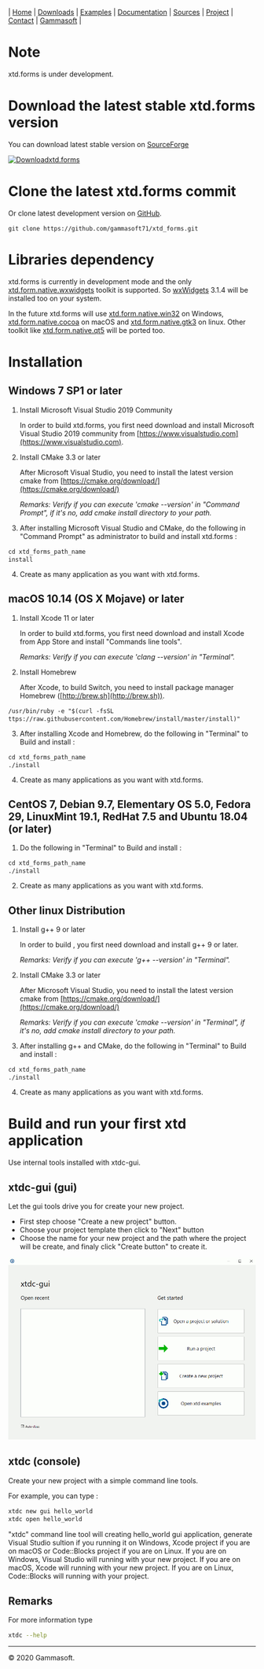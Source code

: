 | [Home](home.md) | [Downloads](downloads.md) | [Examples](examples.md) | [Documentation](documentation.md) | [Sources](https://github.com/gammasoft71/xtd_forms) | [Project](https://sourceforge.net/projects/tunitpro/) | [Contact](contact.md) | [Gammasoft](https://gammasoft71.wixsite.com/gammasoft) |

# Note

xtd.forms is under development.
    
# Download the latest stable xtd.forms version

You can download latest stable version on [SourceForge](https://sourceforge.net/projects/formspro/)

[![Downloadxtd.forms](https://a.fsdn.com/con/app/sf-download-button)](https://sourceforge.net/projects/formspro/files/latest/download)

# Clone the latest xtd.forms commit

Or clone latest development version on [GitHub](https://github.com/gammasoft71/xtd.forms).

```shell
git clone https://github.com/gammasoft71/xtd_forms.git
```

# Libraries dependency

xtd.forms is currently in development mode and the only [xtd.form.native.wxwidgets](../src/xtd_forms_native_wxwidgets/README.md) toolkit is supported.
So [wxWidgets](https://www.wxwidgets.org/) 3.1.4 will be installed too on your system.

In the future xtd.forms will use [xtd.form.native.win32](../xtd.forms.native.win32/README.md) on Windows, [xtd.form.native.cocoa](../src/xtd_forms_native_cocoa/README.md) on macOS and [xtd.form.native.gtk3](../src/xtd_forms_native_gtk3/README.md) on linux. Other toolkit like [xtd.form.native.qt5](../src/xtd_forms_native_qt5/README.md) will be ported too.

# Installation

## Windows 7 SP1 or later

1. Install Microsoft Visual Studio 2019 Community
  
   In order to build xtd.forms, you first need download and install Microsoft Visual Studio 2019 community from [https://www.visualstudio.com](https://www.visualstudio.com).

2. Install CMake 3.3 or later
  
   After Microsoft Visual Studio, you need to install the latest version cmake from [https://cmake.org/download/](https://cmake.org/download/)
   
   *Remarks: Verify if you can execute 'cmake --version' in "Command Prompt", if it's no, add cmake install directory to your path.*

3. After installing Microsoft Visual Studio and CMake, do the following in "Command Prompt" as administrator to build and install xtd.forms :

```shell
cd xtd_forms_path_name
install
```

4. Create as many application as you want with xtd.forms.


## macOS 10.14 (OS X Mojave) or later

1. Install Xcode 11 or later
  
   In order to build xtd.forms, you first need download and install Xcode from App Store and install "Commands line tools".

   *Remarks: Verify if you can execute 'clang --version' in "Terminal".*

2. Install Homebrew
  
   After Xcode, to build Switch, you need to install package manager Homebrew ([http://brew.sh](http://brew.sh)).
   
```shell
/usr/bin/ruby -e "$(curl -fsSL ttps://raw.githubusercontent.com/Homebrew/install/master/install)"
```

3. After installing Xcode and Homebrew, do the following in "Terminal" to Build and install :

```shell
cd xtd_forms_path_name
./install
```

4. Create as many applications as you want with xtd.forms.

## CentOS 7, Debian 9.7, Elementary OS 5.0, Fedora 29, LinuxMint 19.1, RedHat 7.5 and Ubuntu 18.04 (or later)

1. Do the following in "Terminal" to Build and install :

```shell
cd xtd_forms_path_name
./install
```

2. Create as many applications as you want with xtd.forms.


## Other linux Distribution

1. Install g++ 9 or later
  
   In order to build , you first need download and install g++ 9 or later.

   *Remarks: Verify if you can execute 'g++ --version' in "Terminal".*

2. Install CMake 3.3 or later
  
   After Microsoft Visual Studio, you need to install the latest version cmake from [https://cmake.org/download/](https://cmake.org/download/)

   *Remarks: Verify if you can execute 'cmake --version' in "Terminal", if it's no, add cmake install directory to your path.*

3. After installing g++ and CMake, do the following in "Terminal" to Build and install :

```shell
cd xtd_forms_path_name
./install
```

4. Create as many applications as you want with xtd.forms.

# Build and run your first xtd application

Use internal tools installed with xtdc-gui.

## xtdc-gui (gui)

Let the gui tools drive you for create your new project.

* First step choose "Create a new project" button.
* Choose your project template then click to "Next" button
* Choose the name for your new project and the path where the project will be create, and finaly click "Create button" to create it.

![xtdc-gui](pictures/xtdc-gui.gif)

## xtdc (console)

Create your new project with a simple command line tools.

For example, you can type :

```bash
xtdc new gui hello_world
xtdc open hello_world
```
"xtdc" command line tool will creating hello_world gui application, generate Visual Studio sultion if you running it on Windows, Xcode project if you are on macOS or Code::Blocks project if you are on Linux. If you are on Windows, Visual Studio will running with your new project. If you are on macOS, Xcode will running with your new project. If you are on Linux, Code::Blocks will running with your project.

## Remarks

For more information type

```bash
xtdc --help
```

______________________________________________________________________________________________

© 2020 Gammasoft.
